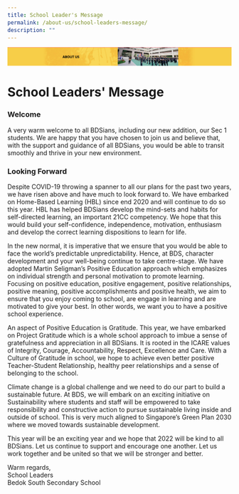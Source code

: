 ```yaml
---
title: School Leader's Message
permalink: /about-us/school-leaders-message/
description: ""
---
```

![](/images/AboutUs.png)


School Leaders' Message
=======================

### Welcome


A very warm welcome to all BDSians, including our new addition, our Sec 1 students. We are happy that you have chosen to join us and believe that, with the support and guidance of all BDSians, you would be able to transit smoothly and thrive in your new environment.



### Looking Forward

Despite COVID-19 throwing a spanner to all our plans for the past two years, we have risen above and have much to look forward to. We have embarked on Home-Based Learning (HBL) since end 2020 and will continue to do so this year. HBL has helped BDSians develop the mind-sets and habits for self-directed learning, an important 21CC competency. We hope that this would build your self-confidence, independence, motivation, enthusiasm and develop the correct learning dispositions to learn for life.  

In the new normal, it is imperative that we ensure that you would be able to face the world’s predictable unpredictability. Hence, at BDS, character development and your well-being continue to take centre-stage. We have adopted Martin Seligman’s Positive Education approach which emphasizes on individual strength and personal motivation to promote learning.  Focusing on positive education, positive engagement, positive relationships, positive meaning, positive accomplishments and positive health, we aim to ensure that you enjoy coming to school, are engage in learning and are motivated to give your best. In other words, we want you to have a positive school experience.

An aspect of Positive Education is Gratitude. This year, we have embarked on Project Gratitude which is a whole school approach to imbue a sense of gratefulness and appreciation in all BDSians. It is rooted in the ICARE values of Integrity, Courage, Accountability, Respect, Excellence and Care. With a Culture of Gratitude in school, we hope to achieve even better positive Teacher-Student Relationship, healthy peer relationships and a sense of belonging to the school.    

Climate change is a global challenge and we need to do our part to build a sustainable future. At BDS, we will embark on an exciting initiative on Sustainability where students and staff will be empowered to take responsibility and constructive action to pursue sustainable living inside and outside of school. This is very much aligned to Singapore’s Green Plan 2030 where we moved towards sustainable development.

This year will be an exciting year and we hope that 2022 will be kind to all BDSians. Let us continue to support and encourage one another. Let us work together and be united so that we will be stronger and better.  

Warm regards, <br>
School Leaders <br>
Bedok South Secondary School